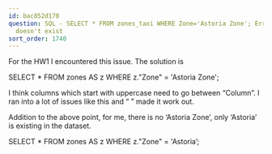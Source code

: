 ```yaml
---
id: bac852d170
question: SQL - SELECT * FROM zones_taxi WHERE Zone='Astoria Zone'; Error Column Zone
  doesn't exist
sort_order: 1740
---
```


For the HW1 I encountered this issue. The solution is

SELECT * FROM zones AS z WHERE z."Zone" = 'Astoria Zone';

I think columns which start with uppercase need to go between “Column”. I ran into a lot of issues like this and “ ” made it work out.

Addition to the above point, for me, there is no ‘Astoria Zone’, only ‘Astoria’ is existing in the dataset.

SELECT * FROM zones AS z WHERE z."Zone" = 'Astoria’;

